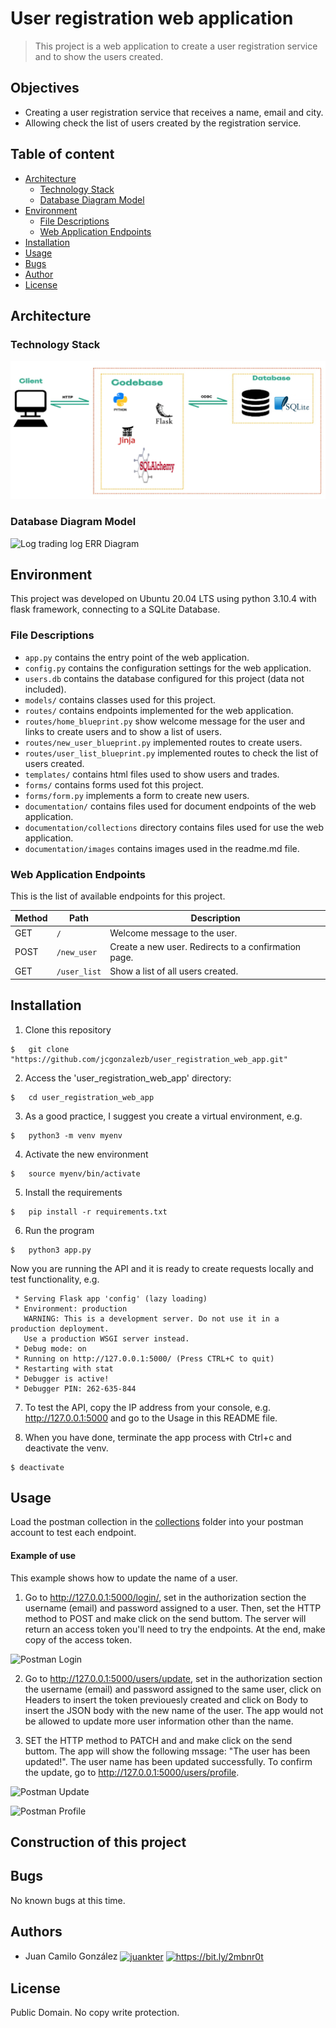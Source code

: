 # User registration web application
> This project is a web application to create a user registration service and to show the users created.

## Objectives

- Creating a user registration service that receives a name, email and city. 
- Allowing check the list of users created by the registration service. 

## Table of content

* [Architecture](#architecture)
	* [Technology Stack](#technology-stack)
	* [Database Diagram Model](#database-diagram-model)
* [Environment](#environment)
	* [File Descriptions](#file-descriptions)
	* [Web Application Endpoints](#web-application-endpoints)
* [Installation](#installation)
* [Usage](#usage)
* [Bugs](#bugs)
* [Author](#author)
* [License](#license)

##  Architecture
###  Technology Stack
![Web infrastructure stack image](documentation/images/tech_project.png)

###  Database Diagram Model

![Log trading log ERR Diagram](documentation/images/DB_stock_log_V3.png)

##  Environment
This project was developed on Ubuntu 20.04 LTS using python 3.10.4 with flask framework, connecting to a SQLite Database.

### File Descriptions

- ```app.py```  contains the entry point of the web application.
- ```config.py```  contains the configuration settings for the web application.
- ```users.db```  contains the database configured for this project (data not included).
- ```models/``` contains classes used for this project.
- ```routes/``` contains endpoints implemented for the web application.
- ```routes/home_blueprint.py``` show welcome message for the user and links to create users and to show a list of users.
- ```routes/new_user_blueprint.py``` implemented routes to create users.
- ```routes/user_list_blueprint.py``` implemented routes to check the list of users created.
- ```templates/``` contains html files used to show users and trades.
- ```forms/``` contains forms used fot this project.
- ```forms/form.py``` implements a form to create new users.
- ```documentation/``` contains files used for document endpoints of the web application.
- ```documentation/collections``` directory contains files used for use the web application.
- ```documentation/images``` contains images used in the readme.md file.


### Web Application Endpoints

This is the list of available endpoints for this project.

|Method          |Path                           |Description                  |
|----------------|-------------------------------|-----------------------------|
|GET             |```/```                        |Welcome message to the user.  |
|POST            |```/new_user```                |Create a new user. Redirects to a confirmation page. |
|GET             |```/user_list```             	 |Show a list of all users created. | 

## Installation

1. Clone this repository
```
$   git clone "https://github.com/jcgonzalezb/user_registration_web_app.git"
```

2. Access the 'user_registration_web_app' directory:

```
$   cd user_registration_web_app
```

3. As a good practice, I suggest you create a virtual environment, e.g.

```
$   python3 -m venv myenv
```

4. Activate the new environment

```
$   source myenv/bin/activate
```

5. Install the requirements
```
$   pip install -r requirements.txt
```


6. Run the program

```
$   python3 app.py
```

Now you are running the API and it is ready to create requests locally and test functionality, e.g.

```
 * Serving Flask app 'config' (lazy loading)
 * Environment: production
   WARNING: This is a development server. Do not use it in a production deployment.
   Use a production WSGI server instead.
 * Debug mode: on
 * Running on http://127.0.0.1:5000/ (Press CTRL+C to quit)
 * Restarting with stat
 * Debugger is active!
 * Debugger PIN: 262-635-844
```

7. To test the API, copy the IP address from your console, e.g. http://127.0.0.1:5000 and go to the Usage in this README file.

8. When you have done, terminate the app process with Ctrl+c and deactivate the venv.

```
$ deactivate
```
## Usage

Load the postman collection in the [collections](documentation/collections) folder into your postman account to test each endpoint. 

#### Example of use

This example shows how to update the name of a user.
1. Go to http://127.0.0.1:5000/login/, set in the authorization section the username (email) and password assigned to a user. Then, set the HTTP method to POST and make click on the send buttom. The server will return an access token you'll need to try the endpoints. At the end, make copy of the access token.

![Postman Login](documentation/images/update_user_1.png)

2. Go to http://127.0.0.1:5000/users/update, set in the authorization section the username (email) and password assigned to the same user, click on Headers to insert the token previouesly created and click on Body to insert the JSON body with the new name of the user. The app would not be allowed to update more user information other than the name.

3. SET the HTTP method to PATCH and and make click on the send buttom. The app will show the following mssage: "The user has been updated!". The user name has been updated successfully. To confirm the update, go to http://127.0.0.1:5000/users/profile.

![Postman Update](documentation/images/update_user_2.png)

![Postman Profile](documentation/images/update_user_3.png)

## Construction of this project






## Bugs

No known bugs at this time.


## Authors

- Juan Camilo González <a href="https://twitter.com/juankter" target="blank"><img align="center" src="https://raw.githubusercontent.com/rahuldkjain/github-profile-readme-generator/master/src/images/icons/Social/twitter.svg" alt="juankter" height="30" width="40" /></a>
<a href="https://bit.ly/2MBNR0t" target="blank"><img align="center" src="https://raw.githubusercontent.com/rahuldkjain/github-profile-readme-generator/master/src/images/icons/Social/linked-in-alt.svg" alt="https://bit.ly/2mbnr0t" height="30" width="40" /></a>

## License

Public Domain. No copy write protection.